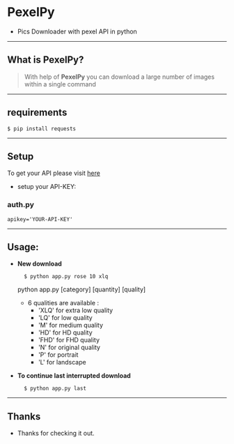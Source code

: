 # PexelPy
* Pics Downloader with pexel API in python

----
## What is PexelPy?
> With help of **PexelPy** you can download a large number of images within a single command 

----

## requirements 
   
    $ pip install requests 

----

## Setup
To get your API please visit [here](https://www.pexels.com/api/new/)

* setup your API-KEY:

### auth.py
    apikey='YOUR-API-KEY' 
    

----
## Usage:
* **New download**

        $ python app.py rose 10 xlq

    python app.py [category] [quantity] [quality] 

   * 6 qualities are available :
      * 'XLQ' for extra low quality
      * 'LQ' for low quality
      * 'M' for medium quality
      * 'HD' for HD quality
      * 'FHD' for FHD quality
      * 'N' for original quality
      * 'P' for portrait
      * 'L' for landscape


* **To continue last interrupted download**
 

        $ python app.py last 


----
## Thanks
* Thanks for checking it out. 
